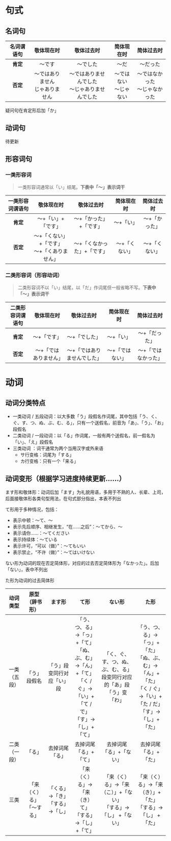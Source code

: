 # 句式

## 名词句

| 名词谓语句 | 敬体现在时 | 敬体过去时 | 简体现在时 | 简体过去时 |
| :-: | :-: | :-: | :-: | :-: |
| **肯定** | ～です | ～でした | ～だ | ～だった |
| **否定** | ～ではありません<br/>じゃありません | ～ではありませんでした<br/>～じゃありませんでした | ～ではない<br/>～じゃない | ～ではなかった<br/>～じゃなかった |

疑问句在肯定形后加「か」

## 动词句

待更新

## 形容词句

### 一类形容词

> 一类形容词通常以「い」结尾。**下表中「～」表示词干**

| 一类形容词谓语句 | 敬体现在时 | 敬体过去时 | 简体现在时 | 简体过去时 |
| :-: | :-: | :-: | :-: | :-: |
| **肯定** | ～+「い」+「です」 | ～+「かった」+「です」 | ～+「い」 | ～+「かった」 |
| **否定** | ～+「くない」+「です」<br/>～+「くありません」 | ～+「くなかった」+「です」 | ～+「くない」 | ～+「くない」 |

### 二类形容词（形容动词）
> 二类形容词不以「い」结尾，以「だ」作词尾但一般省略不写。**下表中「～」表示词干**

| 二类形容词谓语句 | 敬体现在时 | 敬体过去时 | 简体现在时 | 简体过去时 |
| :-: | :-: | :-: | :-: | :-: |
| **肯定** | ～+「です」 | ～+「でした」 | ～+「い」 | ～+「だった」 |
| **否定** | ～+「ではありません」 | ～+「ではありませんでした」 | ～+「ではない」 | ～+「ではなかった」 |



# 动词

## 动词分类特点

+ 一类动词 / 五段动词：以大多数「う」段假名作词尾，其中包括「う、く、ぐ、す、つ、ぬ、ぶ、む、る」，只有一个送假名，前音为「あ」、「う」、「お」段假名
+ 二类动词 / 一段动词：以「る」作词尾，一般有两个送假名，前一假名为「い」、「え」段假名
+ 三类动词 ：词干通常为两个当用汉字或外来语
    - サ行变格：词尾为「する」
    - カ行变格：只有一个「来る」

## 动词变形（根据学习进度持续更新……）

ます形和敬体形：动词后加「ます」为礼貌用语，多用于不熟的人、长辈、上司，后面接敬体形各类句型用法，在句式部分指出，本表不列出

て形用于多种情况，包括：
+ 表示中顿：～て、～
+ 表示先后顺序、相继发生，“在……之后”：～てから、〜
+ 表示请你……：〜てください
+ 表示持续体：～ている
+ 表示许可，“可以（做）”：～てもいい
+ 表示禁止，“不许（做）”：～てはいけない

ない形为动词的现在否定简体形，对应的过去否定简体形为「なかった」。后加「ない」，表中不列出

た形为动词的过去简体形

| 动词类型 | 原型（辞书形） | ます形 | て形 | ない形 | た形 |
| :-: | :-: | :-: | :-: | :-: | :-: |
| 一类（五段） | 「う」段假名 | 「う」段变同行对应「い」段 | 「う、つ、る」→「っ」+「て」<br/>「ぬ、ぶ、む」→「ん」+「て」<br/>「く / ぐ」→「い」+「て / で」<br/>「す」→「し」+「て」 | 「く、ぐ、す、つ、ぬ、ぶ、む、る」段变同行对应的「あ」段<br/>「う」变「わ」 | 「う、つ、る」→「っ」+「た」<br/>「ぬ、ぶ、む」→「ん」+「た」<br/>「く / ぐ」→「い」+「た / だ」<br/>「す」→「し」+「た」 |
| 二类（一段） | 「る」 | 去掉词尾「る」 | 去掉词尾「る」+「て」 | 去掉词尾「る」+「ない」 | 去掉词尾「る」+　「た」 |
| 三类 | 「来（く）る」<br/>「～する」 | 「くる」→「き」<br/>「する」→「し」 | 「来（く）る」→「来（き）て」<br/>「する」→「し」 +「て」 | 「来（く）る」→「来（こ）」+「ない」<br/>「する」→「し」 +「ない」 | 「来（く）る」→「来（き）」+「た」<br/>「する」→「し」 +「た」 |
